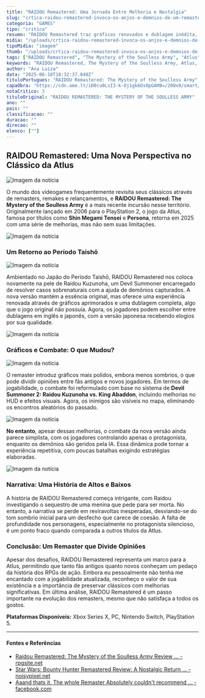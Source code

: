 ```yaml
---
title: "RAIDOU Remastered: Uma Jornada Entre Melhoria e Nostalgia"
slug: "crtica-raidou-remastered-invoca-os-anjos-e-demnios-de-um-remaster"
categoria: "GAMES"
tipo: "critica"
resumo: "RAIDOU Remastered traz gráficos renovados e dublagem inédita, mas luta para escapar de seu passado datado. Descubra como este clássico da Atlus se reinventa, mas ainda tropeça em antigos desafios."
midia: "/uploads/crtica-raidou-remastered-invoca-os-anjos-e-demnios-de-um-remaster-thumb.png"
tipoMidia: "imagem"
thumb: "/uploads/crtica-raidou-remastered-invoca-os-anjos-e-demnios-de-um-remaster-thumb.png"
tags: ["RAIDOU Remastered", "The Mystery of the Soulless Army", "Atlus", "Shin Megami Tensei", "Persona", "Devil Summoner", "RPG de ação", "dublagem japonesa", "remaster 2025"]
keywords: "RAIDOU Remastered, The Mystery of the Soulless Army, Atlus, Shin Megami Tensei, Persona, Devil Summoner, RPG de ação, dublagem japonesa, remaster 2025"
author: "Ana Luiza"
data: "2025-06-18T18:32:37.040Z"
tituloPortugues: "RAIDOU Remastered: The Mystery of the Soulless Army"
capaObra: "https://cdn.ome.lt/iD0cu0LsI3-k-Oj1gk6Os0pGAM8=/200x0/smart/extras/capas/imagem_2025-06-18_150505890.png"
notaCritico: 3
tituloOriginal: "RAIDOU REMASTERED: THE MYSTERY OF THE SOULLESS ARMY"
ano: ""
pais: ""
classificacao: ""
duracao: ""
direcao: ""
elenco: [""]
---
```


## RAIDOU Remastered: Uma Nova Perspectiva no Clássico da Atlus

![Imagem da notícia](https://cdn.ome.lt/NK5_dUmwDAognCAmv0b_OyvsX4A=/fit-in/837x500/smart/uploads/conteudo/fotos/raidou-1.jpg)

O mundo dos videogames frequentemente revisita seus clássicos através de remasters, remakes e relançamentos, e **RAIDOU Remastered: The Mystery of the Soulless Army** é a mais recente incursão nesse território. Originalmente lançado em 2006 para o PlayStation 2, o jogo da Atlus, famosa por títulos como **Shin Megami Tensei** e **Persona**, retorna em 2025 com uma série de melhorias, mas não sem suas limitações.

![Imagem da notícia](https://cdn.ome.lt/PmVPsieQZOBu1iDU5vIxqX2Yeow=/fit-in/837x500/smart/uploads/conteudo/fotos/raidou-2.jpg)

### Um Retorno ao Período Taishō

![Imagem da notícia](https://cdn.ome.lt/IxISaKrEnzHmU3AeQ86mFujly0M=/fit-in/837x500/smart/uploads/conteudo/fotos/raidou-3.jpg)

Ambientado no Japão do Período Taishō, RAIDOU Remastered nos coloca novamente na pele de Raidou Kuzunoha, um Devil Summoner encarregado de resolver casos sobrenaturais com a ajuda de demônios capturados. A nova versão mantém a essência original, mas oferece uma experiência renovada através de gráficos aprimorados e uma dublagem completa, algo que o jogo original não possuía. Agora, os jogadores podem escolher entre dublagens em inglês e japonês, com a versão japonesa recebendo elogios por sua qualidade.

![Imagem da notícia](https://cdn.ome.lt/pMrwy8xkTTAhHfAWtwrQv8JeSIg=/fit-in/837x500/smart/uploads/conteudo/fotos/raidou-4.jpg)

### Gráficos e Combate: O que Mudou?

![Imagem da notícia](https://cdn.ome.lt/Co1-n4QDdumVYe-nUHEPyBFAmGg=/fit-in/837x500/smart/uploads/conteudo/fotos/raidou-5.jpg)

O remaster introduz gráficos mais polidos, embora menos sombrios, o que pode dividir opiniões entre fãs antigos e novos jogadores. Em termos de jogabilidade, o combate foi reformulado com base no sistema de **Devil Summoner 2: Raidou Kuzunoha vs. King Abaddon**, incluindo melhorias no HUD e efeitos visuais. Agora, os inimigos são visíveis no mapa, eliminando os encontros aleatórios do passado.

![Imagem da notícia](https://cdn.ome.lt/7hafDMeTLDF-8LHAHr9PRPjMcZM=/fit-in/837x500/smart/uploads/conteudo/fotos/raidou-6.jpg)

**No entanto**, apesar dessas melhorias, o combate da nova versão ainda parece simplista, com os jogadores controlando apenas o protagonista, enquanto os demônios são geridos pela IA. Essa dinâmica pode tornar a experiência repetitiva, com poucas batalhas exigindo estratégias elaboradas.

![Imagem da notícia](https://cdn.ome.lt/j4hv5C3v81vN0G_VRzIqW5FftRY=/fit-in/837x500/smart/uploads/conteudo/fotos/raidou-7.jpg)

### Narrativa: Uma História de Altos e Baixos

A história de RAIDOU Remastered começa intrigante, com Raidou investigando o sequestro de uma menina que pede para ser morta. No entanto, a narrativa se perde em reviravoltas inesperadas, desviando-se do tom sombrio inicial para um desfecho que carece de coesão. A falta de profundidade nos personagens, especialmente no protagonista silencioso, é um ponto fraco quando comparada a outros títulos da Atlus.

### Conclusão: Um Remaster que Divide Opiniões

Apesar dos desafios, RAIDOU Remastered representa um marco para a Atlus, permitindo que tanto fãs antigos quanto novos conheçam um pedaço da história dos RPGs de ação. Embora eu pessoalmente não tenha me encantado com a jogabilidade atualizada, reconheço o valor de sua existência e a importância de preservar clássicos com melhorias significativas. Em última análise, RAIDOU Remastered é um passo importante na evolução dos remasters, mesmo que não satisfaça a todos os gostos.

**Plataformas Disponíveis:** Xbox Series X, PC, Nintendo Switch, PlayStation 5.

---

#### Fontes e Referências

- [Raidou Remastered: The Mystery of the Soulless Army Review ... - rpgsite.net](https://www.rpgsite.net/review/17754-raidou-remastered-the-mystery-soulless-army-review)
- [Star Wars: Bounty Hunter Remastered Review: A Nostalgic Return ... - noisypixel.net](https://noisypixel.net/star-wars-bounty-hunter-remastered-review/)
- [Aaand thats it. The whole Remaster Absolutely couldn't recommend ... - facebook.com](https://www.facebook.com/groups/1677103935645618/posts/9341691019186833/)